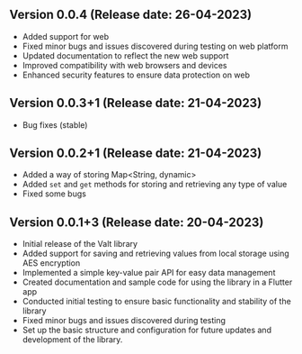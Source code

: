 ## Version 0.0.4 (Release date: 26-04-2023)
- Added support for web
- Fixed minor bugs and issues discovered during testing on web platform
- Updated documentation to reflect the new web support
- Improved compatibility with web browsers and devices
- Enhanced security features to ensure data protection on web

## Version 0.0.3+1 (Release date: 21-04-2023)
- Bug fixes (stable)

## Version 0.0.2+1 (Release date: 21-04-2023)
- Added a way of storing Map<String, dynamic>
- Added `set` and `get` methods for storing and retrieving any type of value
- Fixed some bugs

## Version 0.0.1+3 (Release date: 20-04-2023)
- Initial release of the Valt library
- Added support for saving and retrieving values from local storage using AES encryption
- Implemented a simple key-value pair API for easy data management
- Created documentation and sample code for using the library in a Flutter app
- Conducted initial testing to ensure basic functionality and stability of the library
- Fixed minor bugs and issues discovered during testing
- Set up the basic structure and configuration for future updates and development of the library.
